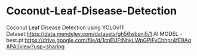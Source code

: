 # Coconut-Leaf-Disease-Detection
Coconut Leaf Disease Detection using YOLOv11
Dataset:https://data.mendeley.com/datasets/gh56wbsnj5/1
AI MODEL -best.pt:https://drive.google.com/file/d/1cnEUFtNhkLWpGPiFvChhpr4fE9AqAPAl/view?usp=sharing
